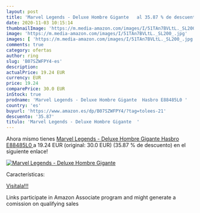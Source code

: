 ```yaml
---
layout: post
title: 'Marvel Legends - Deluxe Hombre Gigante   al 35.87 % de descuento'
date: 2020-11-03 10:15:14
thumbnailImage: 'https://m.media-amazon.com/images/I/51TAn7BVLtL._SL200_.jpg'
image: 'https://m.media-amazon.com/images/I/51TAn7BVLtL._SL200_.jpg'
images: [ 'https://m.media-amazon.com/images/I/51TAn7BVLtL._SL200_.jpg' ]
comments: true
category: ofertas
author: ring
slug: 'B07SZWFPY4-es'
description:
actualPrice: 19.24 EUR
currency: EUR
price: 19.24
comparePrice: 30.0 EUR
inStock: true
prodname: 'Marvel Legends - Deluxe Hombre Gigante  Hasbro E88485L0 '
country: 'es'
buyurl: 'https://www.amazon.es/dp/B07SZWFPY4/?tag=tolees-21'
descuento: '35.87'
titulo: 'Marvel Legends - Deluxe Hombre Gigante  '
---
```


Ahora mismo tienes [Marvel Legends - Deluxe Hombre Gigante  Hasbro E88485L0 ](https://www.amazon.es/dp/B07SZWFPY4/?tag=tolees-21) a 19.24 EUR (original: 30.0 EUR) (35.87 %  de descuento) en el siguiente enlace!

[![Marvel Legends - Deluxe Hombre Gigante  ](https://m.media-amazon.com/images/I/51TAn7BVLtL._SL200_.jpg)](https://www.amazon.es/dp/B07SZWFPY4/?tag=tolees-21)

Características:


[Visítala!!!](https://www.amazon.es/dp/B07SZWFPY4/?tag=tolees-21)

Links participate in Amazon Associate program and might generate a comission on qualifying sales

